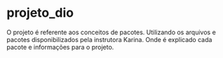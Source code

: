# projeto_dio


O projeto é referente aos conceitos de pacotes.
Utilizando os arquivos e pacotes disponibilizados pela instrutora Karina. Onde é explicado cada pacote e informações para o projeto.
